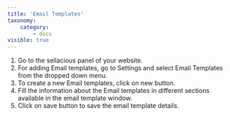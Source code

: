 ```yaml
---
title: 'Email Templates'
taxonomy:
    category:
        - docs
visible: true
---
```


1. Go to the sellacious panel of your website.
2. For adding Email templates, go to Settings and select Email Templates from the dropped down menu.
3. To create a new Email templates, click on new button.
4. Fill the information about the Email templates in different sections available in the email template window.
5. Click on save button to save the email template details.
